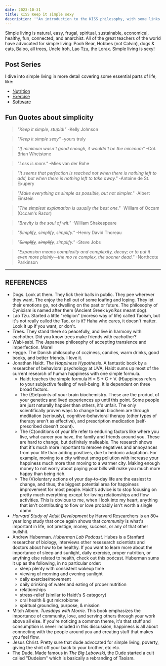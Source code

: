 ```yaml
---
date: 2023-10-31
title: KISS Keep it simple sexy
description: '"An introduction to the KISS philosophy, with some links to other posts in my KISS series."'
---
```

Simple living is natural, easy, frugal, spiritual, sustainable, economical, healthy, fun, connected, and anarchist. All of the great teachers of the world have advocated for simple living: Pooh Bear, Hobbes (not Calvin), dogs & cats, Baloo, all trees, Uncle Iroh, Lao Tzu, the Lorax. Simple living is sexy!

## Post Series
I dive into simple living in more detail covering some essential parts of life, like:
- [Nutrition](/blog/kiss-nutrition)
- [Exercise](/blog/kiss-exercise)
- [Software](/blog/kiss-software)

## Fun Quotes about simplicity
> *"Keep it simple, stupid!"* -Kelly Johnson

> *"Keep it simple sexy"* -yours truly

> *"If minimum wasn't good enough, it wouldn't be the minimum"* -Col. Brian Whetstone

> *"Less is more."* -Mies van der Rohe

> *"It seems that perfection is reached not when there is nothing left to add, but when there is nothing left to take away."* -Antoine de St. Exupery

> *"Make everything as simple as possible, but not simpler."* -Albert Einstein

> *"The simplest explanation is usually the best one."* -William of Occam (Occam's Razor)

> *"Brevity is the soul of wit."* -William Shakespeare

> *"Simplify, simplify, simplify."* -Henry David Thoreau

> *"~~Simplify~~, ~~simplify~~, simplify."* -Steve Jobs

> *"Expansion means complexity and complexity, decay; or to put it even more plainly—the mo
re complex, the sooner dead."* -Northcote Parkinson

---
## REFERENCES
- Dogs. Look at them. They lick their balls in public. They pee wherever they want. The enjoy the hell out of some loafing and loping. They let their emotions go, not dwelling on the past or future. The philosophy of Cynicism is named after them (Ancient Greek *kynikos* meant dog).
- Lao Tzu. Started a little "religion" (moreso way of life) called Taoism, but it's not really called the Tao, or is it? Haha who cares, it doesn't matter. Look it up if you want, or don't.
- Trees. They stand there so peacefully, and live in harmony with eachother. Did you know trees make friends with eachother?
- Wabi-sabi. The Japanese philosophy of accepting transience and imperfection. More!
- Hygge. The Danish philosophy of coziness, candles, warm drinks, good books, and better friends. I love it.
- Jonathan Haidt. *The Happiness Hypothesis*. A fantastic book by a researcher of behavioral psychology at UVA, Haidt sums up most of the current research of human happiness with one simple formula.  
	- Haidt teaches the simple formula H = S + C + V. (H)appiness refers to your subjective feeling of well-being. It is dependent on three broad factors.
	- The (S)etpoints of your brain biochemistry. These are the product of your genetics and lived experiences up until this point. Some people are just naturally happier than others, it's unfair. The only scientifically proven ways to change brain biochem are through meditation (seriously), cognitive-behavioral therapy (other types of therapy aren't as effective), and prescription medication (self-prescribed doesn't count). 
	- The (C)onditions of your life refer to enduring factors like where you live, what career you have, the family and friends around you. These are hard to change, but definitely malleable. The research shows that it's much more important to remove negatives and annoyances from your life than adding positives, due to hedonic adaptation. For example, moving to a city without smog pollution with increase your happiness much more than moving to a warmer city. Making enough money to not worry about paying your bills will make you much more happy than being rich.
	- The (V)oluntary actions of your day-to-day life are the easiest to change, and thus, the biggest potential area for happiness improvement for most people. Haidt's advice is to stop focusing on pretty much everything except for loving relationships and flow activities. This is obvious to me, when I look into my heart, anything that isn't contributing to flow or love probably isn't worth a single damn.
- *Harvard Study of Adult Development* by Harvard Researchers is an 80+ year long study that once again shows that *community* is what's important in life, not prestige, money, success, or any of that other bullshit.
- Andrew Huberman. *Huberman Lab Podcast*. Hubes is a Stanfard researcher of biology, interviews other resesearch scientists and doctors about how to be healthy. If you want to learn more about the importance of sleep and sunlight, daily exercise, proper nutrition, or anything else related to health, check out this podcast. Huberman sums it up as the following, in no particular order:
	- sleep plenty with consistent wakeup time
	- viewing of morning and evening sunlight
	- daily exercise/movement
	- daily drinking of water and eating of proper nutrition
	- relationships
	- stress-relief (similar to Haidt's S category)
	- oral health & gut microbiome
	- spiritual grounding, purpose, & mission
- Mitch Albom. *Tuesdays with Morrie*. This book emphasizes the importance of community, love, and serving others through your work above all else. If you're noticing a common theme, it's that stuff and consumption is never included in this discussion, happiness is all about connecting with the people around you and creating stuff that makes you feel flow.
- Jesus Christ. Pretty sure that dude advocated for simple living, poverty, giving the shirt off your back to your brother, etc etc.
- The Dude. Made famous in *The Big Lebowski*, the Dude started a cult called "Dudeism" which is basically a rebranding of Taoism.
